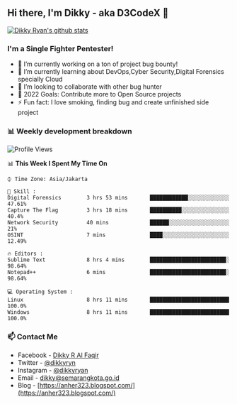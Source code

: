 ## Hi there, I'm Dikky - aka D3CodeX 👋

[![Dikky Ryan's github stats](https://github-readme-stats.vercel.app/api?username=dikkyryan)](https://github.com/dikkyryan/dikkyryan)

### I'm a Single Fighter Pentester!
- 🔭 I’m currently working on a ton of project bug bounty!
- 🌱 I’m currently learning about DevOps,Cyber Security,Digital Forensics specially Cloud
- 👯 I’m looking to collaborate with other bug hunter
- 🥅 2022 Goals: Contribute more to Open Source projects
- ⚡ Fun fact: I love smoking, finding bug and create unfinished side project 


### 📊 Weekly development breakdown

<!--START_SECTION:waka-->
![Profile Views](http://img.shields.io/badge/Profile%20Views-32-blue)

📊 **This Week I Spent My Time On** 

```text
⌚︎ Time Zone: Asia/Jakarta

💬 Skill : 
Digital Forensics        3 hrs 53 mins       ████████████░░░░░░░░░░░░░   47.61% 
Capture The Flag         3 hrs 18 mins       ██████████░░░░░░░░░░░░░░░   40.4% 
Network Security         40 mins             ██████░░░░░░░░░░░░░░░░░░░   21% 
OSINT                    7 mins              ████░░░░░░░░░░░░░░░░░░░░░   12.49%

🔥 Editors : 
Sublime Text             8 hrs 4 mins        ████████████████████████░   98.64% 
Notepad++                6 mins              ████████████████████████░   98.64%

💻 Operating System : 
Linux                    8 hrs 11 mins       █████████████████████████   100.0%
Windows                  8 hrs 11 mins       █████████████████████████   100.0%

```

<!--END_SECTION:waka-->

### 📫 Contact Me
- Facebook - [Dikky R Al Faqir](https://facebook.com/thed3codex)
- Twitter - [@dikkyryn](https://twitter.com/dikkyryn)
- Instagram - [@dikkyryan](https://www.instagram.com/dikkyryan)
- Email - [dikky@semarangkota.go.id](dikky@semarangkota.go.id)
- Blog - [https://anher323.blogspot.com/](https://anher323.blogspot.com/)
